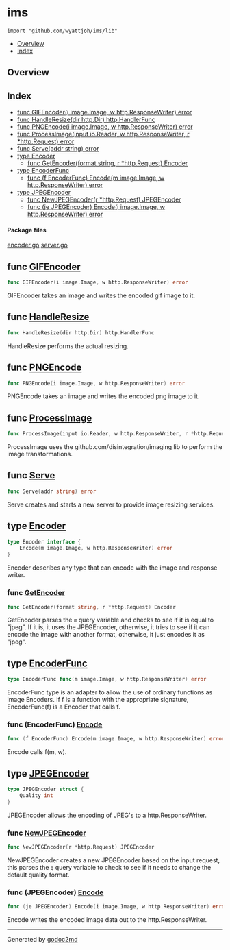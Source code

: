 

# ims
`import "github.com/wyattjoh/ims/lib"`

* [Overview](#pkg-overview)
* [Index](#pkg-index)

## <a name="pkg-overview">Overview</a>



## <a name="pkg-index">Index</a>
* [func GIFEncoder(i image.Image, w http.ResponseWriter) error](#GIFEncoder)
* [func HandleResize(dir http.Dir) http.HandlerFunc](#HandleResize)
* [func PNGEncode(i image.Image, w http.ResponseWriter) error](#PNGEncode)
* [func ProcessImage(input io.Reader, w http.ResponseWriter, r *http.Request) error](#ProcessImage)
* [func Serve(addr string) error](#Serve)
* [type Encoder](#Encoder)
  * [func GetEncoder(format string, r *http.Request) Encoder](#GetEncoder)
* [type EncoderFunc](#EncoderFunc)
  * [func (f EncoderFunc) Encode(m image.Image, w http.ResponseWriter) error](#EncoderFunc.Encode)
* [type JPEGEncoder](#JPEGEncoder)
  * [func NewJPEGEncoder(r *http.Request) JPEGEncoder](#NewJPEGEncoder)
  * [func (je JPEGEncoder) Encode(i image.Image, w http.ResponseWriter) error](#JPEGEncoder.Encode)


#### <a name="pkg-files">Package files</a>
[encoder.go](/src/github.com/wyattjoh/ims/lib/encoder.go) [server.go](/src/github.com/wyattjoh/ims/lib/server.go) 





## <a name="GIFEncoder">func</a> [GIFEncoder](/src/target/encoder.go?s=1793:1852#L63)
``` go
func GIFEncoder(i image.Image, w http.ResponseWriter) error
```
GIFEncoder takes an image and writes the encoded gif image to it.



## <a name="HandleResize">func</a> [HandleResize](/src/target/server.go?s=1240:1288#L44)
``` go
func HandleResize(dir http.Dir) http.HandlerFunc
```
HandleResize performs the actual resizing.



## <a name="PNGEncode">func</a> [PNGEncode](/src/target/encoder.go?s=1432:1490#L48)
``` go
func PNGEncode(i image.Image, w http.ResponseWriter) error
```
PNGEncode takes an image and writes the encoded png image to it.



## <a name="ProcessImage">func</a> [ProcessImage](/src/target/server.go?s=548:628#L21)
``` go
func ProcessImage(input io.Reader, w http.ResponseWriter, r *http.Request) error
```
ProcessImage uses the github.com/disintegration/imaging lib to perform the
image transformations.



## <a name="Serve">func</a> [Serve](/src/target/server.go?s=2432:2461#L82)
``` go
func Serve(addr string) error
```
Serve creates and starts a new server to provide image resizing services.




## <a name="Encoder">type</a> [Encoder](/src/target/encoder.go?s=329:407#L10)
``` go
type Encoder interface {
    Encode(m image.Image, w http.ResponseWriter) error
}
```
Encoder describes any type that can encode with the image and response
writer.







### <a name="GetEncoder">func</a> [GetEncoder](/src/target/encoder.go?s=1036:1091#L29)
``` go
func GetEncoder(format string, r *http.Request) Encoder
```
GetEncoder parses the `m` query variable and checks to see if it is equal to
"jpeg". If it is, it uses the JPEGEncoder, otherwise, it tries to see if it
can encode the image with another format, otherwise, it just encodes it as
"jpeg".





## <a name="EncoderFunc">type</a> [EncoderFunc](/src/target/encoder.go?s=603:668#L18)
``` go
type EncoderFunc func(m image.Image, w http.ResponseWriter) error
```
EncoderFunc type is an adapter to allow the use of
ordinary functions as image Encoders. If f is a function
with the appropriate signature, EncoderFunc(f) is a
Encoder that calls f.










### <a name="EncoderFunc.Encode">func</a> (EncoderFunc) [Encode](/src/target/encoder.go?s=695:766#L21)
``` go
func (f EncoderFunc) Encode(m image.Image, w http.ResponseWriter) error
```
Encode calls f(m, w).




## <a name="JPEGEncoder">type</a> [JPEGEncoder](/src/target/encoder.go?s=2515:2555#L90)
``` go
type JPEGEncoder struct {
    Quality int
}
```
JPEGEncoder allows the encoding of JPEG's to a http.ResponseWriter.







### <a name="NewJPEGEncoder">func</a> [NewJPEGEncoder](/src/target/encoder.go?s=2228:2276#L78)
``` go
func NewJPEGEncoder(r *http.Request) JPEGEncoder
```
NewJPEGEncoder creates a new JPEGEncoder based on the input request, this
parses the `q` query variable to check to see if it needs to change the
default quality format.





### <a name="JPEGEncoder.Encode">func</a> (JPEGEncoder) [Encode](/src/target/encoder.go?s=2629:2701#L95)
``` go
func (je JPEGEncoder) Encode(i image.Image, w http.ResponseWriter) error
```
Encode writes the encoded image data out to the http.ResponseWriter.








- - -
Generated by [godoc2md](http://godoc.org/github.com/davecheney/godoc2md)
